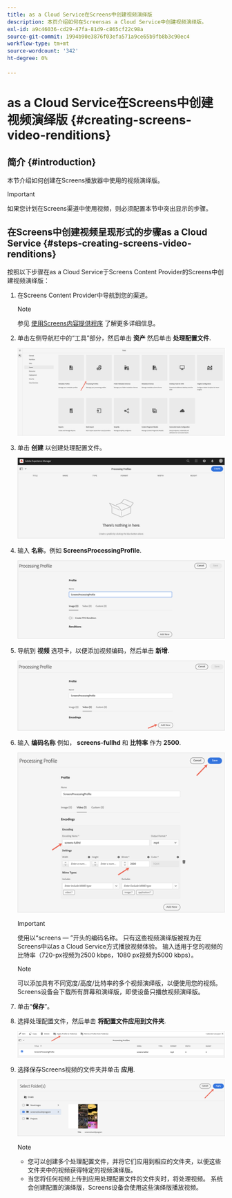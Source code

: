 ```yaml
---
title: as a Cloud Service在Screens中创建视频演绎版
description: 本页介绍如何在Screensas a Cloud Service中创建视频演绎版。
exl-id: a9c46036-cd29-47fa-81d9-c865cf22c98a
source-git-commit: 1994b90e3876f03efa571a9ce65b9fb8b3c90ec4
workflow-type: tm+mt
source-wordcount: '342'
ht-degree: 0%

---
```


# as a Cloud Service在Screens中创建视频演绎版 {#creating-screens-video-renditions}

## 简介 {#introduction}

本节介绍如何创建在Screens播放器中使用的视频演绎版。

>[!IMPORTANT]
>如果您计划在Screens渠道中使用视频，则必须配置本节中突出显示的步骤。

## 在Screens中创建视频呈现形式的步骤as a Cloud Service {#steps-creating-screens-video-renditions}

按照以下步骤在as a Cloud Service于Screens Content Provider的Screens中创建视频演绎版：

1. 在Screens Content Provider中导航到您的渠道。

   >[!NOTE]
   >参见 [使用Screens内容提供程序](https://experienceleague.adobe.com/docs/experience-manager-cloud-service/content/screens-as-cloud-service/configure-screens-cloud/using-screens-content-provider.html?lang=en#screens-content-provider) 了解更多详细信息。

1. 单击左侧导航栏中的“工具”部分，然后单击 **资产** 然后单击 **处理配置文件**.

   ![单击处理配置文件](/help/screens-cloud/assets/configure/screens-cp-3.png)

1. 单击 **创建** 以创建处理配置文件。

   ![单击“创建”](/help/screens-cloud/assets/configure/screens-video-2.png)

1. 输入 **名称**，例如 **ScreensProcessingProfile**.

   ![](/help/screens-cloud/assets/configure/screens-video-3.png)

1. 导航到 **视频** 选项卡，以便添加视频编码，然后单击 **新增**.

   ![](/help/screens-cloud/assets/configure/screens-video-4a.png)

1. 输入 **编码名称** 例如， **screens-fullhd** 和 **比特率** 作为 **2500**.

   ![](/help/screens-cloud/assets/configure/screens-video-4.png)

   >[!IMPORTANT]
   >使用以“screens — ”开头的编码名称。 只有这些视频演绎版被视为在Screens中以as a Cloud Service方式播放视频体验。 输入适用于您的视频的比特率（720-px视频为2500 kbps，1080 px视频为5000 kbps）。

   >[!NOTE]
   >可以添加具有不同宽度/高度/比特率的多个视频演绎版，以便使用您的视频。 Screens设备会下载所有屏幕和演绎版，即使设备只播放视频演绎版。

1. 单击“**保存**”。

1. 选择处理配置文件，然后单击 **将配置文件应用到文件夹**.

   ![将配置文件应用到文件夹](/help/screens-cloud/assets/configure/screens-video-5.png)

1. 选择保存Screens视频的文件夹并单击 **应用**.

   ![单击应用](/help/screens-cloud/assets/configure/screens-video-6.png)

   >[!NOTE]
   >
   >* 您可以创建多个处理配置文件，并将它们应用到相应的文件夹，以便这些文件夹中的视频获得特定的视频演绎版。
   >* 当您将任何视频上传到应用处理配置文件的文件夹时，将处理视频。 系统会创建配置的演绎版，Screens设备会使用这些演绎版播放视频。
